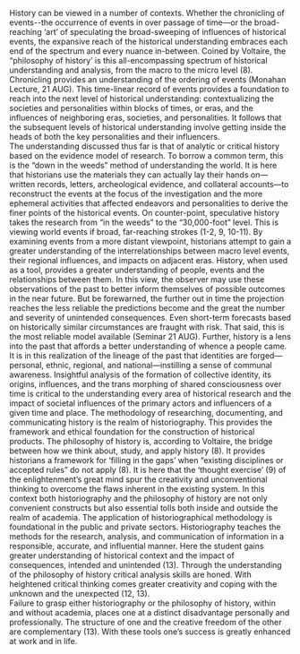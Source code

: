   History can be viewed in a number of contexts.  Whether the chronicling of events--the occurrence of events in over passage of time—or the broad-reaching ‘art’ of speculating the broad-sweeping of influences of historical events, the expansive reach of the historical understanding embraces each end of the spectrum and every nuance in-between. 
  Coined by Voltaire, the “philosophy of history’ is this all-encompassing spectrum of historical understanding and analysis, from the macro to the micro level (8).
  Chronicling provides an understanding of the ordering of events (Monahan Lecture, 21 AUG).  This time-linear record of events provides a foundation to reach into the next level of historical understanding: contextualizing the societies and personalities within blocks of times, or eras, and the influences of neighboring eras, societies, and personalities.  It follows that the subsequent levels of historical understanding involve getting inside the heads of both the key personalities and their influencers.  
  The understanding discussed thus far is that of analytic or critical history based on the evidence model of research.  To borrow a common term, this is the “down in the weeds” method of understanding the world.  It is here that historians use the materials they can actually lay their hands on—written records, letters, archeological evidence, and collateral accounts—to reconstruct the events at the focus of the investigation and the more ephemeral activities that affected endeavors and personalities to derive the finer points of the historical events. 
  On counter-point, speculative history takes the research from “in the weeds” to the “30,000-foot” level.  This is viewing world events if broad, far-reaching strokes (1-2, 9, 10-11).  By examining events from a more distant viewpoint, historians attempt to gain a greater understanding of the interrelationships between macro level events, their regional influences, and impacts on adjacent eras.
  History, when used as a tool, provides a greater understanding of people, events and the relationships between them.  In this view, the observer may use these observations of the past to better inform themselves of possible outcomes in the near future.  But be forewarned, the further out in time the projection reaches the less reliable the predictions become and the great the number and severity of unintended consequences.  Even short-term forecasts based on historically similar circumstances are fraught with risk.  That said, this is the most reliable model available (Seminar 21 AUG).
  Further, history is a lens into the past that affords a better understanding of whence a people came.  It is in this realization of the lineage of the past that identities are forged—personal, ethnic, regional, and national—instilling a sense of communal awareness.  Insightful analysis of the formation of collective identity, its origins, influences, and the trans morphing of shared consciousness over time is critical to the understanding every area of historical research and the impact of societal influences of the primary actors and influencers of a given time and place.
  The methodology of researching, documenting, and communicating history is the realm of historiography.  This provides the framework and ethical foundation for the construction of historical products.
  The philosophy of history is, according to Voltaire, the bridge between how we think about, study, and apply history (8).  It provides historians a framework for ‘filling in the gaps’ when “existing disciplines or accepted rules” do not apply (8).  It is here that the ‘thought exercise’ (9) of the enlightenment’s great mind spur the creativity and unconventional thinking to overcome the flaws inherent in the existing system.
  In this context both historiography and the philosophy of history are not only convenient constructs but also essential tolls both inside and outside the realm of academia.  The application of historiographical methodology is foundational in the public and private sectors.  Historiography teaches the methods for the research, analysis, and communication of information in a responsible, accurate, and influential manner.  Here the student gains greater understanding of historical context and the impact of consequences, intended and unintended (13).
  Through the understanding of the philosophy of history critical analysis skills are honed.  With heightened critical thinking comes greater creativity and coping with the unknown and the unexpected (12, 13).  
  Failure to grasp either historiography or the philosophy of history, within and without academia, places one at a distinct disadvantage personally and professionally.  The structure of one and the creative freedom of the other are complementary (13).  With these tools one’s success is greatly enhanced at work and in life.  
